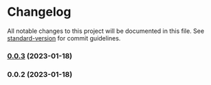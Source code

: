 # Changelog

All notable changes to this project will be documented in this file. See [standard-version](https://github.com/conventional-changelog/standard-version) for commit guidelines.

### [0.0.3](https://github.com/Saber2pr/vsc-profile-viewer/compare/v0.0.2...v0.0.3) (2023-01-18)

### 0.0.2 (2023-01-18)
